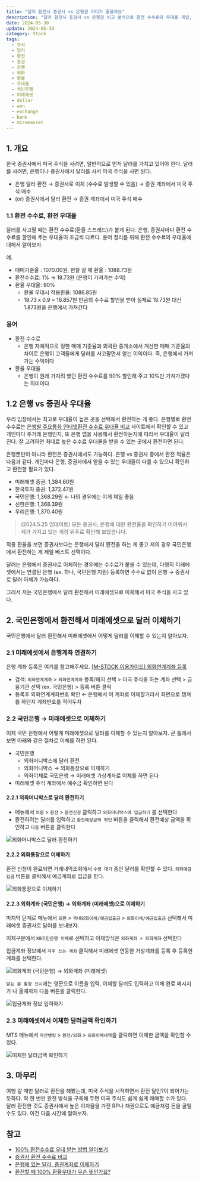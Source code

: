```yaml
---
title: "달러 환전시 증권사 vs 은행권 어디가 좋을까요"
description: "달러 환전시 증권사 vs 은행권 비교 분석으로 환전 수수료와 우대율 개념, 은행별 환전율 비교(국민은행 1,368.29원 최적), 국민은행에서 미래에셋으로 달러 이체 방법(외화머니박스→외화통장→증권계좌)을 상세히 안내합니다."
date: 2024-05-30
update: 2024-05-30
category: Stock
tags:
  - 주식
  - 달러
  - 환전
  - 증권
  - 은행
  - 외화
  - 환율
  - 우대율
  - 국민은행
  - 미래에셋
  - dollar
  - won
  - exchange
  - bank
  - miraeasset
---
```


## 1. 개요

한국 증권사에서 미국 주식을 사려면, 일반적으로 먼저 달러를 가지고 있어야 한다. 달러를 사려면, 은행이나 증권사에서 달러를 사서 미국 주식을 사면 된다.

- 은행 달러 환전 → 증권사로 이체 (수수료 발생할 수 있음) → 증권 계좌에서 미국 주식 매수
- (or) 증권사에서 달러 환전 → 증권 계좌에서 미국 주식 매수

### 1.1 환전 수수료, 환전 우대율

달러를 사고팔 때는 환전 수수료(환율 스프레드)가 붙게 된다. 은행, 증권사마다 환전 수수료를 할인해 주는 우대율이 조금씩 다르다. 용어 정리를 위해 환전 수수료와 우대율에 대해서 알아보자.

예.

- 매매기준율 : 1070.00원, 현찰 살 때 환율 : 1088.73원
- 환전수수료: 1% → 18.73원 (은행이 가져가는 수익)
- 환율 우대율: 90%
    - 환율 우대시 적용환율: 1086.85원
    - 18.73 x 0.9 = 16.857원 만큼의 수수료 할인을 받아 실제로 18.73원 대신 1.873원을 은행에서 가져간다

### 용어

- 환전 수수료
    - 은행 자체적으로 정한 매매 기준율과 외국환 중개소에서 계산한 매매 기준율의 차이로 은행이 고객들에게 달러를 사고팔면서 얻는 이익이다. 즉, 은행에서 가져가는 수익이다
- 환율 우대율
    - 은행이 원래 가지려 했던 환전 수수료를 90% 할인해 주고 10%만 가져가겠다는 의미이다

## 1.2 은행 vs 증권사 우대율

우리 입장에서는 최고로 우대율이 높은 곳을 선택해서 환전하는 게 좋다. 은행별로 환전 수수료는 [은행별 주요통화 인터넷환전 수수료 우대율 비교](https://exchange.kfb.or.kr/page/on_commission.php) 사이트에서 확인할 수 있고 개인마다 주거래 은행인지, 또 은행 앱을 사용해서 환전하는지에 따라서 우대율이 달라진다. 잘 고려하면 최대로 높은 수수료 우대율을 받을 수 있는 곳에서 환전하면 된다.

은행뿐만이 아니라 환전은 증권사에서도 가능하다. 은행 vs 증권사 중에서 환전 적율은 다음과 같다. 개인마다 은행, 증권사에서 얻을 수 있는 우대율이 다를 수 있으니 확인하고 환전할 필요가 있다.

- 미래에셋 증권: 1,384.60원
- 한국투자 증권: 1,372.47원
- 국민은행: 1,368.29원 ← 나의 경우에는 이게 제일 좋음
- 신한은행: 1,368.39원
- 우리은행: 1,370.40원

> (2024.5.25 업데이트)
> 모든 증권사, 은행에 대한 환전율을 확인하기 어려워서 제가 가지고 있는 계정 위주로 확인해 보았습니다.

적용 환율을 보면 증권사보다는 은행에서 달러 환전을 하는 게 좋고 저의 경우 국민은행에서 환전하는 게 제일 베스트 선택이다.

달러는 은행에서 증권사로 이체하는 경우에는 수수료가 붙을 수 있는데, 다행히 미래에셋에서는 연결된 은행 (ex. 하나, 국민은행 지원) 등록하면 수수료 없이 은행 → 증권사로 달러 이체가 가능하다.

그래서 저는 국민은행에서 달러 환전해서 미래에셋으로 이체해서 미국 주식을 사고 있다.

## 2. 국민은행에서 환전해서 미래에셋으로 달러 이체하기

국민은행에서 달러 환전해서 미래에셋에서 어떻게 달러를 이체할 수 있는지 알아보자.

### 2.1 미래에셋에서 은행계좌 연결하기

은행 계좌 등록은 여기를 참고해주세요. [[M-STOCK 이용가이드\] 외화연계계좌 등록](https://www.youtube.com/watch?v=d-jL4kAfklA)

- 검색: `외화연계계좌` > `외화연계계좌` 등록/해지 선택 > 미국 주식을 하는 계좌 선택 > 금융기관 선택 (ex. 국민은행) > 등록 버튼 클릭
- 등록후 외화연계계좌번호 확인 ← 은행에서 이 계좌로 이체할거라서 화면으로 챕쳐를 하던지 계좌번호를 적어두자

### 2.2 국민은행 → 미래에셋으로 이체하기

이제 국민 은행에서 어떻게 미래에셋으로 달러를 이체할 수 있는지 알아보자. 큰 틀에서 보면 아래와 같은 절차로 이체를 하면 된다.

- 국민은행
    - 외화머니박스에 달러 환전
    - 외화머니박스 → 외화통장으로 이체하기
    - 외화이체로 국민은행 → 미래에셋 가상계좌로 이체를 하면 된다
- 미래에셋 주식 계좌에서 예수금 확인하면 된다

#### 2.2.1 외화머니박스로 달러 환전하기

- 메뉴에서 `외환`  > `환전` > `환전신청` 클릭하고 `외화머니박스에 입금하기` 를 선택한다
- 환전하려는 달러를 입력하고 `환전예상금액 확인` 버튼을 클릭해서 환전예상 금액을 확인하고 `다음` 버튼을 클릭한다

![외화머니박스로 달러 환전하기](image-20240530235723174.png)

#### 2.2.2 외화통장으로 이체하기

환전 신청이 완료되면 거래내역조회에서 `수령 대기` 중인 달러를 확인할 수 있다. `외화예금입금` 버튼을 클릭해서 예금계좌로 입금을 한다.

![외화통장으로 이체하기](image-20240530235743754.png)

#### 2.2.3 외화계좌 (국민은행)  → 외화계좌 (미래에셋)으로 이체하기

마지막 단계로 메뉴에서 `외환` > `국내외화이체/예금입출금` > `외화이체/예금입출금` 선택해서 미래에셋 증권사로 달러를 보내보자.

이체구분에서 `KB국민은행 이체`로 선택하고 이체방식은 `외화계좌 > 외화계좌` 선택한다

입금계좌 정보에서 `자주 쓰는 계좌` 클릭해서 미래에셋 연동한 가상계좌를 등록 후 등록한 계좌를 선택한다.

![외화계좌 (국민은행) → 외화계좌 (미래에셋)](image-20240530235756793.png)

`받는 분 통장 표시`에는 영문으로 이름을 입력, 이체할 달러도 입력하고 이체 완료 메시지가 나 올때까지 다음 버튼을 클릭한다.

![입금계좌 정보 입력하기](image-20240530235809628.png)

### 2.3 미래에셋에서 이체한 달러금액 확인하기

MTS 메뉴에서 `자산뱅킹` > `환전/외화` > `외화이체내역`을 클릭하면 이체한 금액을 확인할 수 있다.

![이체한 달러금액 확인하기](image-20240530235820759.png)

## 3. 마무리

여행 갈 때만 달러로 환전을 해봤는데, 미국 주식을 시작하면서 환전 달인?이 되어가는 듯하다. 딱 한 번만 환전 방식을 구축해 두면 미국 주식도 쉽게 쉽게 매매할 수가 있다. 달러 환전한 것도 증권사에서 높은 이자율을 가진 RP나 채권으로도 예금처럼 돈을 굴릴 수도 있다. 이건 다음 시간에 알아보자.

## 참고

- [100% 환전수수료 우대 받는 방법 알아보기](https://post.naver.com/viewer/postView.naver?memberNo=27889218&volumeNo=35988356)
- [증권사 환전 수수료 비교](https://simpleinvest.co.kr/증권사-환전수수료-비교/)
- [은행에 있는 달러, 증권계좌로 이체하기](https://blog.naver.com/how2invest/221859904929)
- [환전할 때 100% 환율우대가 무슨 뜻인가요?](https://www.tossbank.com/articles/exchange-rate)
